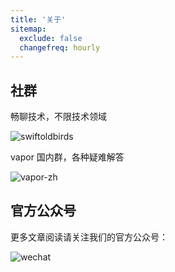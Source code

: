 ```yaml
---
title: '关于'
sitemap:
  exclude: false
  changefreq: hourly
---
```


## 社群

畅聊技术，不限技术领域

![swiftoldbirds](/swiftoldbird.jpeg)


vapor 国内群，各种疑难解答

![vapor-zh](/vapor-zh.jpeg)


## 官方公众号

更多文章阅读请关注我们的官方公众号：

![wechat](/wechat.png)
